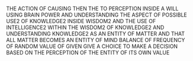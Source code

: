 THE ACTION OF CAUSING THEN THE TO PERCEPTION INSIDE A WILL USING BRAIN POWER AND UNDERSTANDING THE ASPECT OF POSSIBLE USE2 OF KNOWLEDGE2 INSIDE WISDOM2 AND THE USE OF INTELLIGENCE2 WITHIN THE WISDOM2 OF KNOWLEDGE2 AND UNDERSTANDING KNOWLEDGE2 AS AN ENTITY OF MATTER AND THAT ALL MATTER BECOMES AN ENTITY OF MIND BALANCE OF FREQUENCY OF RANDOM VALUE OF GIVEN GIVE A CHOICE TO MAKE A DECISION BASED ON THE PERCEPTION OF THE ENTITY OF ITS OWN VALUE
